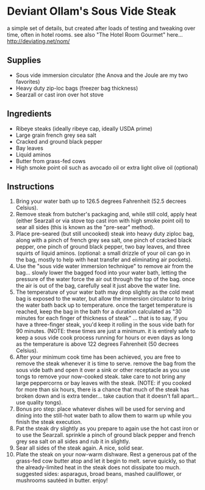 # Deviant Ollam's Sous Vide Steak

a simple set of details, but created after loads of testing and tweaking over time, often in hotel rooms.
see also "The Hotel Room Gourmet" here... http://deviating.net/nom/

## Supplies

- Sous vide immersion circulator (the Anova and the Joule are my two favorites)
- Heavy duty zip-loc bags (freezer bag thickness)
- Searzall or cast iron over hot stove

## Ingredients

- Ribeye steaks (ideally ribeye cap, ideally USDA prime)
- Large grain french grey sea salt
- Cracked and ground black pepper
- Bay leaves
- Liquid aminos
- Butter from grass-fed cows
- High smoke point oil such as avocado oil or extra light olive oil (optional)

## Instructions

1. Bring your water bath up to 126.5 degrees Fahrenheit (52.5 decrees Celsius). 
2. Remove steak from butcher's packaging and, while still cold, apply heat (either Searzall or via stove top cast iron with high smoke point oil) to sear all sides (this is known as the "pre-sear" method).
3. Place pre-seared (but still uncooked) steak into heavy duty ziploc bag, along with a pinch of french grey sea salt, one pinch of cracked black pepper, one pinch of ground black pepper, two bay leaves, and three squirts of liquid aminos.  (optional: a small drizzle of your oil can go in the bag, mostly to help with heat transfer and eliminating air pockets).
4. Use the "sous vide water immersion technique" to remove air from the bag... slowly lower the bagged food into your water bath, letting the pressure of the water force the air out through the top of the bag.  once the air is out of the bag, carefully seal it just above the water line.
5. The temperature of your water bath may drop slightly as the cold meat bag is exposed to the water, but allow the immersion circulator to bring the water bath back up to temperature.  once the target temperature is reached, keep the bag in the bath for a duration calculated as "30 minutes for each finger of thickness of steak" ... that is to say, if you have a three-finger steak, you'd keep it rolling in the sous vide bath for 90 minutes.  (NOTE: these times are just a minimum.  it is entirely safe to keep a sous vide cook process running for hours or even days as long as the temperature is above 122 degrees Fahrenheit (50 decrees Celsius).
6. After your minimum cook time has been achieved, you are free to remove the steak whenever it is time to serve.  remove the bag from the sous vide bath and open it over a sink or other receptacle as you use tongs to remove your now-cooked steak.  take care to not bring any large peppercorns or bay leaves with the steak.  (NOTE: if you cooked for more than six hours, there is a chance that much of the steak has broken down and is extra tender... take caution that it doesn't fall apart... use quality tongs).
7. Bonus pro step: place whatever dishes will be used for serving and dining into the still-hot water bath to allow them to warm up while you finish the steak execution.
8. Pat the steak dry slightly as you prepare to again use the hot cast iron or to use the Searzall.  sprinkle a pinch of ground black pepper and french grey sea salt on all sides and rub it in slightly.
9. Sear all sides of the steak again. A nice, solid sear.
10. Plate the steak on your now-warm dishware. Rest a generous pat of the grass-fed cow butter atop and let it begin to melt.  serve quickly, so that the already-limited heat in the steak does not dissipate too much.  suggested sides: asparagus, broad beans, mashed cauliflower, or mushrooms sautéed in butter.
enjoy!
